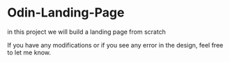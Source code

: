 # Odin-Landing-Page

in this project we will build a landing page from scratch   

If you have any modifications or if you see any error in the design, feel free to let me know.